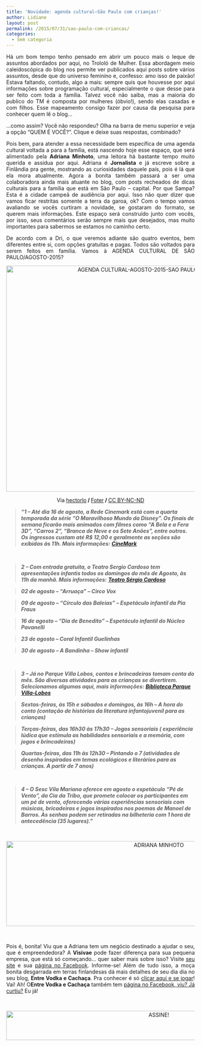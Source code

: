 ```yaml
---
title: 'Novidade: agenda cultural–São Paulo com crianças!'
author: Lidiane
layout: post
permalink: /2015/07/31/sao-paulo-com-criancas/
categories:
  - Sem categoria
---
```

<p align="justify">
  Há um bom tempo tenho pensado em abrir um pouco mais o leque de assuntos abordados por aqui, no Trololó de Mulher. Essa abordagem meio caleidoscópica do blog nos permite ver publicados aqui posts sobre vários assuntos, desde que do universo feminino e, confesso: amo isso de paixão! Estava faltando, contudo, algo a mais: sempre quis que houvesse por aqui informações sobre programação cultural, especialmente o que desse para ser feito com toda a família. Talvez você não saiba, mas a maioria do publico do TM é composta por mulheres (óbvio!), sendo elas casadas e com filhos. Esse mapeamento consigo fazer por causa da pesquisa para conhecer quem lê o blog…
</p>

<p align="justify">
  …como assim? Você não respondeu? Olha na barra de menu superior e veja a opção “QUEM É VOCÊ?”. Clique e deixe suas respostas, combinado?
</p>

<p align="justify">
  Pois bem, para atender a essa necessidade bem específica de uma agenda cultural voltada a para a família, está nascendo hoje esse espaço, que será alimentado pela <strong>Adriana Minhoto</strong>, uma leitora há bastante tempo muito querida e assídua por aqui. Adriana é <strong>Jornalista</strong> e já escreve sobre a Finlândia pra gente, mostrando as curiosidades daquele país, pois é lá que ela mora atualmente. Agora a bonita também passará a ser uma colaboradora ainda mais atuante no blog, com posts recheados de dicas culturais para a família que está em São Paulo – capital. Por que Sampa? Esta é a cidade campeã de audiência por aqui. Isso não quer dizer que vamos ficar restritas somente a terra da garoa, ok? Com o tempo vamos avaliando se vocês curtiram a novidade, se gostaram do formato, se querem mais informações. Este espaço será construído junto com vocês, por isso, seus comentários serão sempre mais que desejados, mas muito importantes para sabermos se estamos no caminho certo.
</p>

<p align="justify">
  De acordo com a Dri, o que veremos adiante são quatro eventos, bem diferentes entre si, com opções gratuitas e pagas. Todos são voltados para serem feitos em família. Vamos à AGENDA CULTURAL DE SÃO PAULO/AGOSTO-2015?
</p>

<p align="center">
  <a href="https://www.trololodemulher.com.br/2015/07/AGENDA-CULTURAL-AGOSTO-2015-SAO-PAULO-COM-CRIANCAS.jpg"><img class="alignnone size-full wp-image-11240" src="https://www.trololodemulher.com.br/2015/07/AGENDA-CULTURAL-AGOSTO-2015-SAO-PAULO-COM-CRIANCAS.jpg" alt="AGENDA CULTURAL-AGOSTO-2015-SAO PAULO COM CRIANCAS" width="800" height="603" /></a>
</p>

<p align="center">
  Via <a href="https://www.flickr.com/photos/hectorlo/10080524546/" target="_blank" rel="noopener noreferrer">hectorlo</a><b> / </b><a href="http://foter.com/" target="_blank" rel="noopener noreferrer">Foter</a><b> / </b><a href="http://creativecommons.org/licenses/by-nc-nd/2.0/" target="_blank" rel="noopener noreferrer">CC BY-NC-ND</a>
</p>

> **_“1 &#8211; Até dia 16 de agosto, a Rede Cinemark está com a quarta temporada da série “O Maravilhoso Mundo da Disney”. Os finais de semana ficarão mais animados com filmes como “A Bela e a Fera 3D”, “Carros 2”, “Branca de Neve e os Sete Anões”, entre outros. Os ingressos custam até R$ 12,00 e geralmente as seções são exibidas às 11h. Mais informações:_** <a href="http://www.cinemark.com.br/" target="_blank" rel="noopener noreferrer"><strong><em>CineMark</em></strong></a>

&nbsp;

> **_2 &#8211; Com entrada gratuita, o Teatro Sergio Cardoso tem apresentações infantis todos os domingos do mês de Agosto, às 11h da manhã. Mais informações:_** <a href="http://teatrosergiocardoso.org.br/teatro-comvida/" target="_blank" rel="noopener noreferrer"><strong><em>Teatro Sérgio Cardoso</em></strong></a>

> **_02 de agosto – “Arruaça” – Circo Vox_**

> **_09 de agosto – “Círculo das Baleias” – Espetáculo infantil da Pia Fraus_**

> **_16 de agosto – “Dia de Benedito” – Espetáculo infantil do Núcleo Pavanelli_**

> **_23 de agosto – Coral Infantil Guelinhas_**

> **_30 de agosto – A Bandinha – Show infantil_**

&nbsp;

> **_3 &#8211; Já no Parque Villa Lobos, contos e brincadeiras tomam conta do mês. São diversas atividades para as crianças se divertirem. Selecionamos algumas aqui, mais informações:_** <a href="http://www.bvl.org.br/confira-o-que-rola-em-agosto-na-bvl/" target="_blank" rel="noopener noreferrer"><strong><em>Biblioteca Parque Villa-Lobos</em></strong></a>

> **_Sextas-feiras, às 15h e sábados e domingos, às 16h – A hora do conto (contação de histórias da literatura infantojuvenil para as crianças)_** 

> **_Terças-feiras, das 16h30 às 17h30 – Jogos sensoriais ( experiência lúdica que estimula as habilidades sensoriais e a memória, com jogos e brincadeiras)_** 

> **_Quartas-feiras, das 11h às 12h30 – Pintando o 7 (atividades de desenho inspiradas em temas ecológicos e literários para as crianças. A partir de 7 anos)_**

&nbsp;

> **_4 &#8211; O Sesc Vila Mariana oferece em agosto o espetáculo “Pé de Vento”, da Cia da Tribo, que promete colocar os participantes em um pé de vento, oferecendo várias experiências sensoriais com músicas, bricadeiras e jogos inspirados nos poemas de Manoel de Barros. As senhas podem ser retiradas na bilheteria com 1 hora de antecedência (35 lugares).”_**

&nbsp;

<p align="center">
  <a href="https://www.trololodemulher.com.br/2014/09/ADRIANA-MINHOTO.png"><img class="alignnone size-full wp-image-10378" src="https://www.trololodemulher.com.br/2014/09/ADRIANA-MINHOTO.png" alt="ADRIANA MINHOTO" width="800" height="227" /></a>
</p>

&nbsp;

<p style="text-align: justify;">
  Pois é, bonita! Viu que a Adriana tem um negócio destinado a ajudar o seu, que é empreendedora? A <strong>Visivae</strong> pode fazer diferença para sua pequena empresa, que está só começando… quer saber mais sobre isso? Visite <a href="http://www.visivae.com.br/" target="_blank" rel="noopener noreferrer">seu site</a> e sua <a href="https://www.facebook.com/visivaecomunicacao/timeline" target="_blank" rel="noopener noreferrer">página no Facebook</a>. Informe-se! Além de tudo isso, a moça bonita desgarrada em terras finlandesas dá mais detalhes de seu dia dia no seu blog, <strong>Entre Vodka e Cachaça</strong>. Pra conhecer é só <a href="http://entrevodkaecachaca.blogspot.fi/" target="_blank" rel="noopener noreferrer">clicar aqui e se jogar</a>! Vai! Ah! O<strong>Entre Vodka e Cachaça</strong> também tem <a href="https://www.facebook.com/entrevodkaecachaca.blogspot.com.br?fref=ts" target="_blank" rel="noopener noreferrer">página no Facebook, viu? Já curtiu?</a> Eu já!
</p>

&nbsp;

<p align="center">
  <a href="http://feedburner.google.com/fb/a/mailverify?uri=blogBichaFemea&loc=en_US" target="_blank" rel="noopener noreferrer"><img class="alignnone size-full wp-image-10439" src="https://www.trololodemulher.com.br/2014/09/ASSINE.png" alt="ASSINE!" width="800" height="78" /></a>
</p>

&nbsp;

&nbsp;